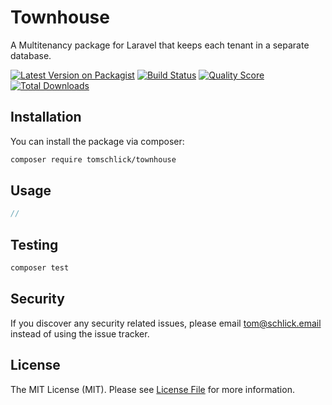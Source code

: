 # Townhouse
A Multitenancy package for Laravel that keeps each tenant in a separate database.

[![Latest Version on Packagist](https://img.shields.io/packagist/v/tomschlick/townhouse.svg?style=flat-square)](https://packagist.org/packages/tomschlick/townhouse)
[![Build Status](https://img.shields.io/travis/tomschlick/townhouse/master.svg?style=flat-square)](https://travis-ci.org/tomschlick/townhouse)
[![Quality Score](https://img.shields.io/scrutinizer/g/tomschlick/townhouse.svg?style=flat-square)](https://scrutinizer-ci.com/g/tomschlick/townhouse)
[![Total Downloads](https://img.shields.io/packagist/dt/tomschlick/townhouse.svg?style=flat-square)](https://packagist.org/packages/tomschlick/townhouse)

## Installation
You can install the package via composer:

```bash
composer require tomschlick/townhouse
```

## Usage

``` php
//
```

## Testing

``` bash
composer test
```

## Security

If you discover any security related issues, please email tom@schlick.email instead of using the issue tracker.

## License

The MIT License (MIT). Please see [License File](LICENSE) for more information.
